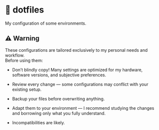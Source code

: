 # 🐧 dotfiles
My configuration of some environments.

## ⚠️ Warning
These configurations are tailored exclusively to my personal needs and workflow.  
Before using them:

- Don’t blindly copy! Many settings are optimized for my hardware, software versions, and subjective preferences.

- Review every change — some configurations may conflict with your existing setup.

- Backup your files before overwriting anything.

- Adapt them to your environment — I recommend studying the changes and borrowing only what you fully understand.

- Incompatibilities are likely.